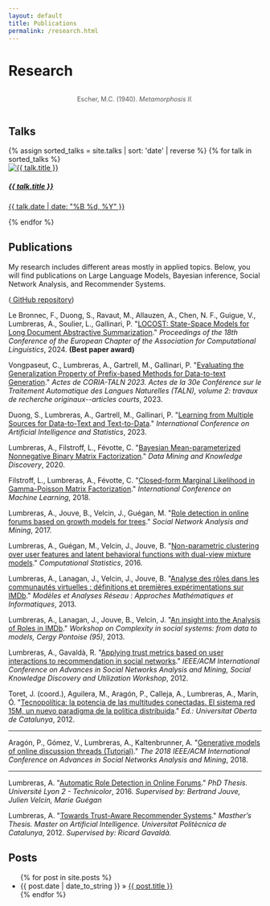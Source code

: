 ```yaml
---
layout: default
title: Publications
permalink: /research.html
---
```


# Research
<div style="text-align: center;">
    <figure style="display: inline-block;">
        <img src="{{site.baseurl}}/assets/img/metamorphose-2-2.jpg" alt="" style="max-width: 100%;" />
        <figcaption style="text-align: left; font-size: 0.9em; color: #555;">Escher, M.C. (1940). <i>Metamorphosis II.</i></figcaption>
    </figure>
</div>


<h2 class="section">Talks</h2>

<div class="row row-cols-1 row-cols-md-2 row-cols-lg-3 g-4">
  {% assign sorted_talks = site.talks | sort: 'date' | reverse %}
  {% for talk in sorted_talks %}
    <div class="col">
      <div class="card h-100">
        <a href="{{ talk.url }}" class="text-decoration-none">
          <img src="{{ talk.cover_image }}" class="card-img-top" alt="{{ talk.title }}">
          <div class="card-body">
            <h5 class="card-title">{{ talk.title }}</h5>
            <p class="card-text">{{ talk.date | date: "%B %d, %Y" }}</p>
          </div>
        </a>
      </div>
    </div>
  {% endfor %}
</div>


<h2 class="section">Publications</h2>
My research includes different areas mostly in applied topics. Below, you will find publications on Large Language Models, Bayesian inference, Social Network Analysis, and Recommender Systems.
<p>
<div class="center-email">
(<a href="https://github.com/alumbreras?tab=repositories"><i class="fab fa-github fa-lg fa-fw"></i> GitHub repository</a>)
</div>
</p>

Le Bronnec, F., Duong, S., Ravaut, M., Allauzen, A., Chen, N. F., Guigue, V., Lumbreras, A., Soulier, L., Gallinari, P. "[LOCOST: State-Space Models for Long Document Abstractive Summarization](https://example.com/locost-pdf)." *Proceedings of the 18th Conference of the European Chapter of the Association for Computational Linguistics*, 2024. **(Best paper award)**[<i class="fas fa-file-pdf fa-lg fa-fw"></i>](https://example.com/locost-pdf) <i class="fab fa-github fa-lg fa-fw"></i> <i class="fab fa-slideshare fa-lg fa-fw"></i>

Vongpaseut, C., Lumbreras, A., Gartrell, M., Gallinari, P. "[Evaluating the Generalization Property of Prefix-based Methods for Data-to-text Generation](https://example.com/prefix-based-pdf)." *Actes de CORIA-TALN 2023. Actes de la 30e Conférence sur le Traitement Automatique des Langues Naturelles (TALN), volume 2: travaux de recherche originaux--articles courts*, 2023. [<i class="fas fa-file-pdf fa-lg fa-fw"></i>](https://example.com/prefix-based-pdf) <i class="fab fa-github fa-lg fa-fw"></i> <i class="fab fa-slideshare fa-lg fa-fw"></i>

Duong, S., Lumbreras, A., Gartrell, M., Gallinari, P. "[Learning from Multiple Sources for Data-to-Text and Text-to-Data](https://example.com/multiple-sources-pdf)." *International Conference on Artificial Intelligence and Statistics*, 2023. [<i class="fas fa-file-pdf fa-lg fa-fw"></i>](https://example.com/multiple-sources-pdf) <i class="fab fa-github fa-lg fa-fw"></i> <i class="fab fa-slideshare fa-lg fa-fw"></i>

Lumbreras, A., Filstroff, L., Févotte, C. "[Bayesian Mean-parameterized Nonnegative Binary Matrix Factorization](https://link.springer.com/article/10.1007/s10618-020-00712-w)." *Data Mining and Knowledge Discovery*, 2020. [<i class="fas fa-file-pdf fa-lg fa-fw"></i>](https://arxiv.org/abs/1812.06866) <i class="fab fa-github fa-lg fa-fw"></i> <i class="fab fa-slideshare fa-lg fa-fw"></i>

Filstroff, L., Lumbreras, A., Févotte, C. "[Closed-form Marginal Likelihood in Gamma-Poisson Matrix Factorization](http://proceedings.mlr.press/v80/filstroff18a/filstroff18a.pdf)." *International Conference on Machine Learning*, 2018. [<i class="fas fa-file-pdf fa-lg fa-fw"></i>](http://proceedings.mlr.press/v80/filstroff18a/filstroff18a.pdf) <i class="fab fa-github fa-lg fa-fw"></i> <i class="fab fa-slideshare fa-lg fa-fw"></i>

Lumbreras, A., Jouve, B., Velcin, J., Guégan, M. "[Role detection in online forums based on growth models for trees](https://www.springer.com/computer/database+management+%26+information+retrieval/journal/13278)." *Social Network Analysis and Mining*, 2017. [<i class="fas fa-file-pdf fa-lg fa-fw"></i>](https://www.springer.com/computer/database+management+%26+information+retrieval/journal/13278) <i class="fab fa-github fa-lg fa-fw"></i> <i class="fab fa-slideshare fa-lg fa-fw"></i>

Lumbreras, A., Guégan, M., Velcin, J., Jouve, B. "[Non-parametric clustering over user features and latent behavioral functions with dual-view mixture models](http://link.springer.com/article/10.1007/s00180-016-0668-0)." *Computational Statistics*, 2016. [<i class="fas fa-file-pdf fa-lg fa-fw"></i>]({{site.baseurl}}/assets/files/Lumbreras_et_al_2017_CompStats.pdf) [<i class="fab fa-github fa-lg fa-fw"></i>](https://github.com/alumbreras/Dual-DPGMM) <i class="fab fa-slideshare fa-lg fa-fw"></i>

Lumbreras, A., Lanagan, J., Velcin, J., Jouve, B. "[Analyse des rôles dans les communautés virtuelles : définitions et premières expérimentations sur IMDb](http://arxiv.org/ftp/arxiv/papers/1309/1309.7187.pdf)." *Modèles et Analyses Réseau : Approches Mathématiques et Informatiques*, 2013. [<i class="fas fa-file-pdf fa-lg fa-fw"></i>](http://arxiv.org/ftp/arxiv/papers/1309/1309.7187.pdf) <i class="fab fa-github fa-lg fa-fw"></i> <i class="fab fa-slideshare fa-lg fa-fw"></i>

Lumbreras, A., Lanagan, J., Jouve, B., Velcin, J. "[An insight into the Analysis of Roles in IMDb](http://complexity-in-social-systems.u-cergy.fr/?page_id=326)." *Workshop on Complexity in social systems: from data to models, Cergy Pontoise (95)*, 2013. [<i class="fas fa-file-pdf fa-lg fa-fw"></i>]({{site.baseurl}}/assets/files/Lumbreras_et_al_2013_1.pdf) <i class="fab fa-github fa-lg fa-fw"></i> [<i class="fab fa-slideshare fa-lg fa-fw"></i>]({{site.baseurl}}/assets/files/Lumbreras_et_al_2013_1_slides.pdf)

Lumbreras, A., Gavaldà, R. "[Applying trust metrics based on user interactions to recommendation in social networks](http://ieeexplore.ieee.org/document/6425600/)." *IEEE/ACM International Conference on Advances in Social Networks Analysis and Mining, Social Knowledge Discovery and Utilization Workshop*, 2012. [<i class="fas fa-file-pdf fa-lg fa-fw"></i>]({{site.baseurl}}/assets/files/Lumbreras_Gavalda_ASONAM_2012_extversion.pdf) [<i class="fab fa-github fa-lg fa-fw"></i>](https://bitbucket.org/alumbreras/trust-aware-recommender-system-for-tweets/) <i class="fab fa-slideshare fa-lg fa-fw"></i>

Toret, J. (coord.), Aguilera, M., Aragón, P., Calleja, A., Lumbreras, A., Marín, Ó. "[Tecnopolítica: la potencia de las multitudes conectadas. El sistema red 15M, un nuevo paradigma de la política distribuida](http://tecnopolitica.net/sites/default/files/1878-5799-3-PB%20%282%29.pdf)." *Ed.: Universitat Oberta de Catalunya*, 2012. [<i class="fas fa-file-pdf fa-lg fa-fw"></i>](http://tecnopolitica.net/sites/default/files/1878-5799-3-PB%20%282%29.pdf) <i class="fab fa-github fa-lg fa-fw"></i> <i class="fab fa-slideshare fa-lg fa-fw"></i>

-----

Aragón, P., Gómez, V., Lumbreras, A., Kaltenbrunner, A. "[Generative models of online discussion threads (Tutorial)](https://www.upf.edu/web/ai-ml/tutorial-asonam-2018)." *The 2018 IEEE/ACM International Conference on Advances in Social Networks Analysis and Mining*, 2018. [<i class="fas fa-file-pdf fa-lg fa-fw"></i>](https://www.upf.edu/web/ai-ml/tutorial-asonam-2018) <i class="fab fa-github fa-lg fa-fw"></i> [<i class="fab fa-slideshare fa-lg fa-fw"></i>](https://docs.google.com/presentation/d/1sHfJJKMrBTjN05J5qPf6LP6CqF5vwUX6kq0P7LCobmU/edit)

-----

Lumbreras, A. "[Automatic Role Detection in Online Forums](https://tel.archives-ouvertes.fr/tel-01439342/)." *PhD Thesis. Université Lyon 2 - Technicolor*, 2016. *Supervised by: Bertrand Jouve, Julien Velcin, Marie Guégan* [<i class="fas fa-file-pdf fa-lg fa-fw"></i>](https://tel.archives-ouvertes.fr/tel-01439342/) <i class="fab fa-github fa-lg fa-fw"></i> [<i class="fab fa-slideshare fa-lg fa-fw"></i>]({{site.url}}/files/PhD_soutenance.pdf)

Lumbreras, A. "[Towards Trust-Aware Recommender Systems](https://bitbucket.org/alumbreras/trust-aware-recommender-system-for-tweets)." *Masther’s Thesis. Master on Artificial Intelligence. Universitat Politècnica de Catalunya*, 2012. *Supervised by: Ricard Gavaldà.* [<i class="fas fa-file-pdf fa-lg fa-fw"></i>]({{site.baseurl}}/assets/files/Lumbreras_MasterThesis.pdf) [<i class="fab fa-github fa-lg fa-fw"></i>](https://bitbucket.org/alumbreras/trust-aware-recommender-system-for-tweets) [<i class="fab fa-slideshare fa-lg fa-fw"></i>](http://www.slideshare.net/anarcaster/towards-trustaware-recommender-systems)



<h2 class="section">Posts</h2>

<div>
  <ul class='posts'>
    {% for post in site.posts %}
      <li><span>{{ post.date | date_to_string }}</span> &raquo; <a href="{{ post.url }}">{{ post.title }}</a></li>
    {% endfor %}
  </ul>
</div>
